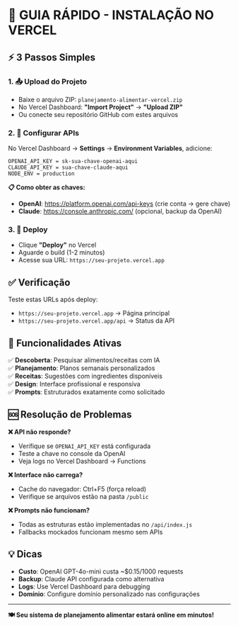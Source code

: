 # 🚀 GUIA RÁPIDO - INSTALAÇÃO NO VERCEL

## ⚡ 3 Passos Simples

### 1. 📤 Upload do Projeto
- Baixe o arquivo ZIP: `planejamento-alimentar-vercel.zip`
- No Vercel Dashboard: **"Import Project"** → **"Upload ZIP"**
- Ou conecte seu repositório GitHub com estes arquivos

### 2. 🔑 Configurar APIs
No Vercel Dashboard → **Settings** → **Environment Variables**, adicione:

```
OPENAI_API_KEY = sk-sua-chave-openai-aqui
CLAUDE_API_KEY = sua-chave-claude-aqui
NODE_ENV = production
```

**📋 Como obter as chaves:**
- **OpenAI**: https://platform.openai.com/api-keys (crie conta → gere chave)
- **Claude**: https://console.anthropic.com/ (opcional, backup da OpenAI)

### 3. 🎉 Deploy
- Clique **"Deploy"** no Vercel
- Aguarde o build (1-2 minutos)
- Acesse sua URL: `https://seu-projeto.vercel.app`

## ✅ Verificação

Teste estas URLs após deploy:
- `https://seu-projeto.vercel.app` → Página principal
- `https://seu-projeto.vercel.app/api` → Status da API

## 🎯 Funcionalidades Ativas

✅ **Descoberta**: Pesquisar alimentos/receitas com IA  
✅ **Planejamento**: Planos semanais personalizados  
✅ **Receitas**: Sugestões com ingredientes disponíveis  
✅ **Design**: Interface profissional e responsiva  
✅ **Prompts**: Estruturados exatamente como solicitado  

## 🆘 Resolução de Problemas

**❌ API não responde?**
- Verifique se `OPENAI_API_KEY` está configurada
- Teste a chave no console da OpenAI
- Veja logs no Vercel Dashboard → Functions

**❌ Interface não carrega?**
- Cache do navegador: Ctrl+F5 (força reload)
- Verifique se arquivos estão na pasta `/public`

**❌ Prompts não funcionam?**
- Todas as estruturas estão implementadas no `/api/index.js`
- Fallbacks mockados funcionam mesmo sem APIs

## 💡 Dicas

- **Custo**: OpenAI GPT-4o-mini custa ~$0.15/1000 requests
- **Backup**: Claude API configurada como alternativa
- **Logs**: Use Vercel Dashboard para debugging
- **Domínio**: Configure domínio personalizado nas configurações

---
**🍽️ Seu sistema de planejamento alimentar estará online em minutos!**